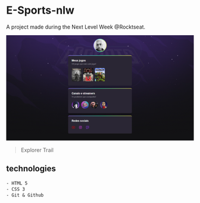 # E-Sports-nlw

A project made during the Next Level Week @Rocktseat.

![previw](./.github/scr-01.png)

> Explorer Trail

##  technologies

    - HTML 5
    - CSS 3
    - Git & Github
